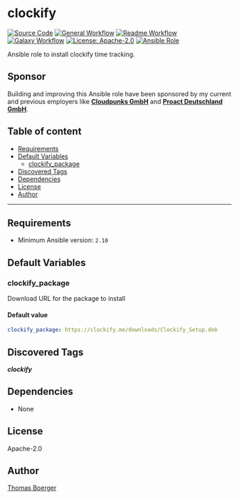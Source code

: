 # clockify

[![Source Code](https://img.shields.io/badge/github-source%20code-blue?logo=github&amp;logoColor=white)](https://github.com/rolehippie/clockify)
[![General Workflow](https://github.com/rolehippie/clockify/actions/workflows/general.yml/badge.svg)](https://github.com/rolehippie/clockify/actions/workflows/general.yml)
[![Readme Workflow](https://github.com/rolehippie/clockify/actions/workflows/readme.yml/badge.svg)](https://github.com/rolehippie/clockify/actions/workflows/readme.yml)
[![Galaxy Workflow](https://github.com/rolehippie/clockify/actions/workflows/galaxy.yml/badge.svg)](https://github.com/rolehippie/clockify/actions/workflows/galaxy.yml)
[![License: Apache-2.0](https://img.shields.io/github/license/rolehippie/clockify)](https://github.com/rolehippie/clockify/blob/master/LICENSE)
[![Ansible Role](https://img.shields.io/badge/role-rolehippie.clockify-blue)](https://galaxy.ansible.com/rolehippie/clockify)

Ansible role to install clockify time tracking.

## Sponsor

Building and improving this Ansible role have been sponsored by my current and previous employers like **[Cloudpunks GmbH](https://cloudpunks.de)** and **[Proact Deutschland GmbH](https://www.proact.eu)**.

## Table of content

- [Requirements](#requirements)
- [Default Variables](#default-variables)
  - [clockify_package](#clockify_package)
- [Discovered Tags](#discovered-tags)
- [Dependencies](#dependencies)
- [License](#license)
- [Author](#author)

---

## Requirements

- Minimum Ansible version: `2.10`


## Default Variables

### clockify_package

Download URL for the package to install

#### Default value

```YAML
clockify_package: https://clockify.me/downloads/Clockify_Setup.deb
```

## Discovered Tags

**_clockify_**


## Dependencies

- None

## License

Apache-2.0

## Author

[Thomas Boerger](https://github.com/tboerger)
